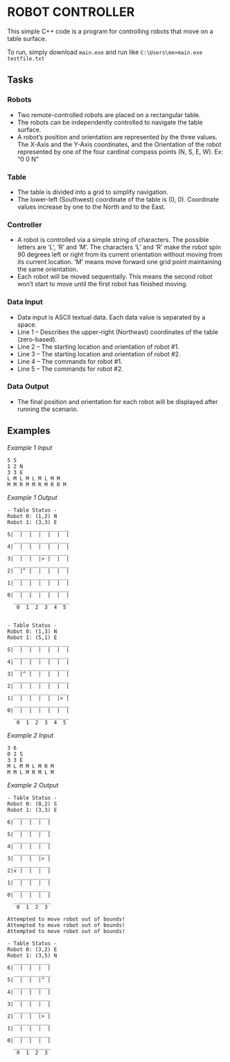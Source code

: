 # ROBOT CONTROLLER
This simple C++ code is a program for controlling robots that move on a table surface.

To run, simply download `main.exe` and run like
`C:\Users\me>main.exe testfile.txt`

## Tasks
### Robots
- Two remote-controlled robots are placed on a rectangular table.
- The robots can be independently controlled to navigate the table surface.
- A robot’s position and orientation are represented by the three values. The X-Axis
and the Y-Axis coordinates, and the Orientation of the robot represented by one of the
four cardinal compass points (N, S, E, W). Ex: “0 0 N”
### Table
- The table is divided into a grid to simplify navigation.
- The lower-left (Southwest) coordinate of the table is (0, 0). Coordinate values increase
by one to the North and to the East.
### Controller
- A robot is controlled via a simple string of characters. The possible letters are ‘L’, ‘R’ and
‘M’. The characters ‘L’ and ‘R’ make the robot spin 90 degrees left or right from its
current orientation without moving from its current location. ‘M’ means move forward
one grid point maintaining the same orientation.
- Each robot will be moved sequentially. This means the second robot won’t start to move
until the first robot has finished moving.
### Data Input
- Data input is ASCII textual data. Each data value is separated by a space.
- Line 1 – Describes the upper-right (Northeast) coordinates of the table (zero-based).
- Line 2 – The starting location and orientation of robot #1.
- Line 3 – The starting location and orientation of robot #2.
- Line 4 – The commands for robot #1.
- Line 5 – The commands for robot #2.
### Data Output
- The final position and orientation for each robot will be displayed after running the
scenario.

## Examples
_Example 1 Input_
```
5 5
1 2 N
3 3 E
L M L M L M L M M
M M R M M R M R R M
```
_Example 1 Output_
```
- Table Status -
Robot 0: (1,2) N
Robot 1: (3,3) E
  __________________
5|  |  |  |  |  |  |
  __________________
4|  |  |  |  |  |  |
  __________________
3|  |  |  |> |  |  |
  __________________
2|  |^ |  |  |  |  |
  __________________
1|  |  |  |  |  |  |
  __________________
0|  |  |  |  |  |  |
  __________________
   0  1  2  3  4  5


- Table Status -
Robot 0: (1,3) N
Robot 1: (5,1) E
  __________________
5|  |  |  |  |  |  |
  __________________
4|  |  |  |  |  |  |
  __________________
3|  |^ |  |  |  |  |
  __________________
2|  |  |  |  |  |  |
  __________________
1|  |  |  |  |  |> |
  __________________
0|  |  |  |  |  |  |
  __________________
   0  1  2  3  4  5
```

_Example 2 Input_
```
3 6
0 2 S
3 3 E
M L M M L M R M
M M L M R M L M
```

_Example 2 Output_
```
- Table Status -
Robot 0: (0,2) S
Robot 1: (3,3) E
  ____________
6|  |  |  |  |
  ____________
5|  |  |  |  |
  ____________
4|  |  |  |  |
  ____________
3|  |  |  |> |
  ____________
2|v |  |  |  |
  ____________
1|  |  |  |  |
  ____________
0|  |  |  |  |
  ____________
   0  1  2  3

Attempted to move robot out of bounds!
Attempted to move robot out of bounds!
Attempted to move robot out of bounds!

- Table Status -
Robot 0: (3,2) E
Robot 1: (3,5) N
  ____________
6|  |  |  |  |
  ____________
5|  |  |  |^ |
  ____________
4|  |  |  |  |
  ____________
3|  |  |  |  |
  ____________
2|  |  |  |> |
  ____________
1|  |  |  |  |
  ____________
0|  |  |  |  |
  ____________
   0  1  2  3
```

